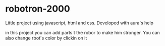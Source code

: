 # robotron-2000
Little project using javascript, html and css. Developed with aura's help

in this project you can add parts t the robor to make him stronger. You can also change rbot's color by clickin on it 
